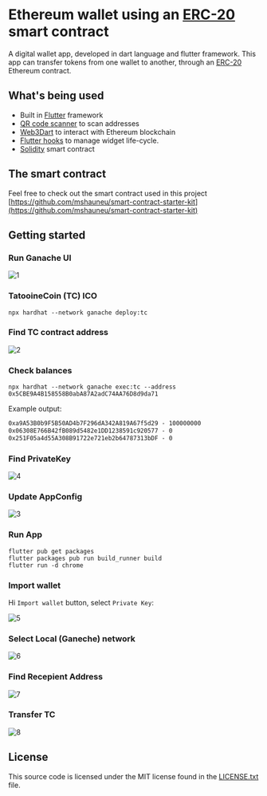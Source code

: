 # Ethereum wallet using an [ERC-20](https://en.wikipedia.org/wiki/ERC-20) smart contract

A digital wallet app, developed in dart language and flutter framework. This app can transfer tokens from one wallet to another, through an [ERC-20](https://en.wikipedia.org/wiki/ERC-20) Ethereum contract.

## What's being used

- Built in [Flutter](https://flutter.dev/docs/get-started/install) framework
- [QR code scanner](https://github.com/juliuscanute/qr_code_scanner) to scan addresses
- [Web3Dart](https://github.com/simolus3/web3dart) to interact with Ethereum blockchain
- [Flutter hooks](https://github.com/rrousselGit/flutter_hooks) to manage widget life-cycle.
- [Solidity](https://github.com/mshauneu/smart-contract-starter-kit) smart contract

## The smart contract

Feel free to check out the smart contract used in this project
[https://github.com/mshauneu/smart-contract-starter-kit](https://github.com/mshauneu/smart-contract-starter-kit)

## Getting started

### Run Ganache UI

![1](/docs/1.png)

### TatooineCoin (TC) ICO

```shell
npx hardhat --network ganache deploy:tc
```

### Find TC contract address

![2](/docs/2.png)

### Check balances

```shell
npx hardhat --network ganache exec:tc --address 0x5CBE9A4B158558B0abA87A2adC74AA76D8d9da71
```

Example output:

```txt
0xa9A53B0b9F5B50AD4b7F296dA342A819A67f5d29 - 100000000
0x06308E766B42fB089d5482e1DD1238591c920577 - 0
0x251F05a4d55A308B91722e721eb2b64787313bDF - 0
```

### Find PrivateKey

![4](/docs/4.png)

### Update AppConfig

![3](/docs/3.png)

### Run App

```shell
flutter pub get packages
flutter packages pub run build_runner build
flutter run -d chrome
```

### Import wallet

Hi `Import wallet` button, select `Private Key`:

![5](/docs/5.png)

### Select Local (Ganeche) network

![6](/docs/6.png)

### Find Recepient Address

![7](/docs/7.png)

### Transfer TC

![8](/docs/8.png)

## License

This source code is licensed under the MIT license found in the [LICENSE.txt](./LICENSE.txt) file.
